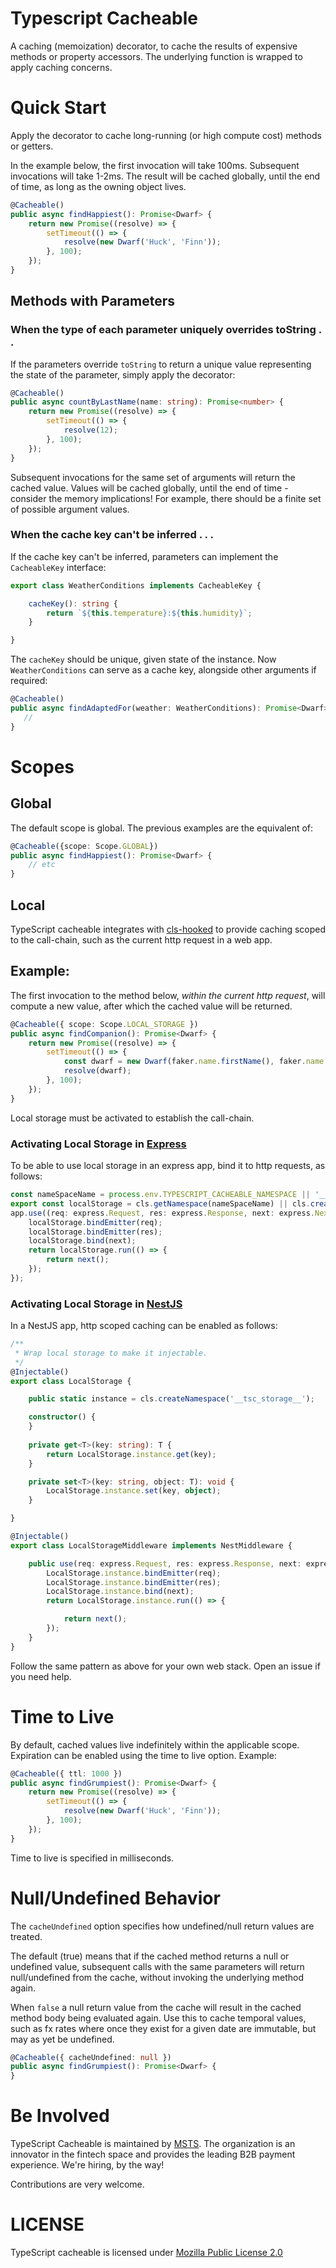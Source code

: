 # Typescript Cacheable

A caching (memoization) decorator, to cache the results of expensive methods or property accessors. The underlying function is wrapped to apply 
caching concerns. 

# Quick Start 

Apply the decorator to cache long-running (or high compute cost) methods or getters. 

In the example below, the first invocation will take 100ms. Subsequent invocations will take 1-2ms. The result will be cached globally, until the end of time, as long as the owning object lives.  

```typescript
@Cacheable()
public async findHappiest(): Promise<Dwarf> {
    return new Promise((resolve) => {
        setTimeout(() => {
            resolve(new Dwarf('Huck', 'Finn'));
        }, 100);
    });
} 
```

## Methods with Parameters

### When the type of each parameter uniquely overrides toString . .  

If the parameters override `toString` to return a unique value representing the state of the parameter, simply apply 
the decorator: 

```typescript
@Cacheable()
public async countByLastName(name: string): Promise<number> {
    return new Promise((resolve) => {
        setTimeout(() => {
            resolve(12);
        }, 100);
    });
}
```

Subsequent invocations for the same set of arguments will return the cached value. Values will be cached globally, until the end of time - consider the memory implications! For example, there should be a finite set of possible argument values.   

### When the cache key can't be inferred . . .

If the cache key can't be inferred, parameters can implement the `CacheableKey` interface: 

```typescript
export class WeatherConditions implements CacheableKey {

    cacheKey(): string {
        return `${this.temperature}:${this.humidity}`;
    }

}
```

The `cacheKey` should be unique, given state of the instance. Now `WeatherConditions` can serve as a cache key, alongside other arguments if required: 

```typescript
@Cacheable()
public async findAdaptedFor(weather: WeatherConditions): Promise<Dwarf> {
   //
}
```

# Scopes 

## Global 

The default scope is global. The previous examples are the equivalent of: 

```typescript
@Cacheable({scope: Scope.GLOBAL})
public async findHappiest(): Promise<Dwarf> {
    // etc
} 
```

## Local 

TypeScript cacheable integrates with [cls-hooked](https://github.com/jeff-lewis/cls-hooked) to provide caching scoped to the call-chain, such as the current http request in a web app. 

## Example:

The first invocation to the method below, _within the current http request_, will compute a new value, after which the cached value will be returned. 

```typescript
@Cacheable({ scope: Scope.LOCAL_STORAGE })
public async findCompanion(): Promise<Dwarf> {
    return new Promise((resolve) => {
        setTimeout(() => {
            const dwarf = new Dwarf(faker.name.firstName(), faker.name.lastName());
            resolve(dwarf);
        }, 100);
    });
}
```

Local storage must be activated to establish the call-chain.  

### Activating Local Storage in [Express](https://expressjs.com/)

To be able to use local storage in an express app, bind it to http requests, as follows: 

```typescript
const nameSpaceName = process.env.TYPESCRIPT_CACHEABLE_NAMESPACE || '__tsc_storage__';
export const localStorage = cls.getNamespace(nameSpaceName) || cls.createNamespace(nameSpaceName);
app.use((req: express.Request, res: express.Response, next: express.NextFunction) => {
    localStorage.bindEmitter(req);
    localStorage.bindEmitter(res);
    localStorage.bind(next);
    return localStorage.run(() => {
        return next();
    });
});
```

### Activating Local Storage in [NestJS](https://nestjs.com/)

In a NestJS app, http scoped caching can be enabled as follows: 

```typescript
/**
 * Wrap local storage to make it injectable.
 */
@Injectable()
export class LocalStorage {

    public static instance = cls.createNamespace('__tsc_storage__');

    constructor() {
    }
    
    private get<T>(key: string): T {
        return LocalStorage.instance.get(key);
    }

    private set<T>(key: string, object: T): void {
        LocalStorage.instance.set(key, object);
    }

}

@Injectable()
export class LocalStorageMiddleware implements NestMiddleware {

    public use(req: express.Request, res: express.Response, next: express.NextFunction) {
        LocalStorage.instance.bindEmitter(req);
        LocalStorage.instance.bindEmitter(res);
        LocalStorage.instance.bind(next);
        return LocalStorage.instance.run(() => {

            return next();
        });
    }
}
```

Follow the same pattern as above for your own web stack. Open an issue if you need help. 

# Time to Live 

By default, cached values live indefinitely within the applicable scope. Expiration can be enabled using the time to live option. Example: 

```typescript
@Cacheable({ ttl: 1000 })
public async findGrumpiest(): Promise<Dwarf> {
    return new Promise((resolve) => {
        setTimeout(() => {
            resolve(new Dwarf('Huck', 'Finn'));
        }, 100);
    });
}
```
  
Time to live is specified in milliseconds. 

# Null/Undefined Behavior

The `cacheUndefined` option specifies how undefined/null return values are treated. 

The default (true) means that if the cached method returns a null or undefined value, subsequent calls with the same parameters will return null/undefined from the cache, without invoking the underlying method again. 

When `false` a null return value from the cache will result in the cached method body being evaluated again. Use this to cache temporal values, such as fx rates where once they exist for a given date are immutable, but may as yet be undefined.
                                 
```typescript
@Cacheable({ cacheUndefined: null })
public async findGrumpiest(): Promise<Dwarf> {    
}
```

# Be Involved

TypeScript Cacheable is maintained by [MSTS](https://www.msts.com/en). The organization is an innovator in the fintech space and provides the leading B2B payment experience. We're hiring, by the way! 

Contributions are very welcome.    

 

# LICENSE 

TypeScript cacheable is licensed under [Mozilla Public License 2.0](https://www.mozilla.org/en-US/MPL/2.0/)